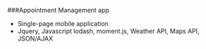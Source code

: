 ###Appointment Management app
- Single-page mobile application
- Jquery, Javascript lodash, moment.js, Weather API, Maps API, JSON/AJAX

